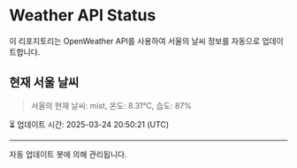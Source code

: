 
# Weather API Status

이 리포지토리는 OpenWeather API를 사용하여 서울의 날씨 정보를 자동으로 업데이트합니다.

## 현재 서울 날씨
> 서울의 현재 날씨: mist, 온도: 8.31°C, 습도: 87%

⏳ 업데이트 시간: 2025-03-24 20:50:21 (UTC)

---
자동 업데이트 봇에 의해 관리됩니다.
